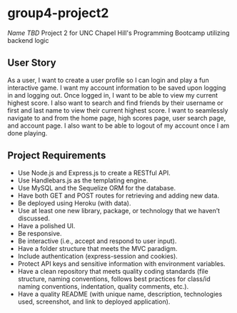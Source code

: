 # group4-project2
*Name TBD* Project 2 for UNC Chapel Hill's Programming Bootcamp utilizing backend logic


## User Story
As a user, I want to create a user profile so I can login and play a fun interactive game. I want my account information to be saved upon logging in and logging out. Once logged in, I want to be able to view my current highest score. I also want to search and find friends by their username or first and last name to view their current highest score. I want to seamlessly navigate to and from the home page, high scores page, user search page, and account page. I also want to be able to logout of my account once I am done playing. 

## Project Requirements
- Use Node.js and Express.js to create a RESTful API.
- Use Handlebars.js as the templating engine.
- Use MySQL and the Sequelize ORM for the database.
- Have both GET and POST routes for retrieving and adding new data.
- Be deployed using Heroku (with data).
- Use at least one new library, package, or technology that we haven’t discussed.
- Have a polished UI.
- Be responsive.
- Be interactive (i.e., accept and respond to user input).
- Have a folder structure that meets the MVC paradigm.
- Include authentication (express-session and cookies).
- Protect API keys and sensitive information with environment variables.
- Have a clean repository that meets quality coding standards (file structure, naming conventions, follows best practices for class/id naming conventions, indentation, quality comments, etc.).
- Have a quality README (with unique name, description, technologies used, screenshot, and link to deployed application).


